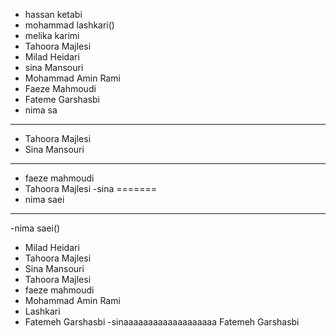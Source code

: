 - hassan ketabi
- mohammad lashkari()
- melika karimi
- Tahoora Majlesi
- Milad Heidari
- sina Mansouri
- Mohammad Amin Rami
- Faeze Mahmoudi
- Fateme Garshasbi
- nima sa
----------------------
- Tahoora Majlesi
- Sina Mansouri
---------------------
- faeze mahmoudi
- Tahoora Majlesi
-sina
=======
- nima saei

----------------------

-nima saei()
- Milad Heidari
- Tahoora Majlesi
- Sina Mansouri
- Tahoora Majlesi
- faeze mahmoudi
- Mohammad Amin Rami
- Lashkari
- Fatemeh Garshasbi
-sinaaaaaaaaaaaaaaaaaaa
Fatemeh Garshasbi

